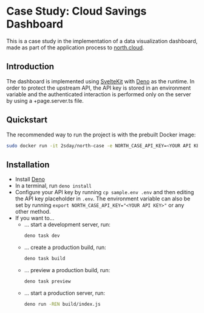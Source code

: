 # Case Study: Cloud Savings Dashboard

This is a case study in the implementation of a data visualization dashboard,
made as part of the application process to [north.cloud](https://north.cloud).

## Introduction

The dashboard is implemented using [SvelteKit](https://svelte.dev) with
[Deno](https://deno.com) as the runtime. In order to protect the upstream API,
the API key is stored in an environment variable and the authenticated
interaction is performed only on the server by using a +page.server.ts file.

## Quickstart
The recommended way to run the project is with the prebuilt Docker image:
```bash
sudo docker run -it 2sday/north-case -e NORTH_CASE_API_KEY=<YOUR API KEY>
````



## Installation
- Install [Deno](https://docs.deno.com/runtime/getting_started/installation/)
- In a terminal, run `deno install`
- Configure your API key by running `cp sample.env .env`
and then editing the API key placeholder in `.env`. The environment variable
 can also be set by running `export NORTH_CASE_API_KEY="<YOUR API KEY>"`
or any other method.
- If you want to...
  - ... start a development server, run:
    ```bash
    deno task dev
    ```
  - ... create a production build, run:
    ```bash
    deno task build
    ```
  - ... preview a production build, run:
    ```bash
    deno task preview
    ```
  - ... start a production server, run:
    ```bash
    deno run -REN build/index.js
    ```
